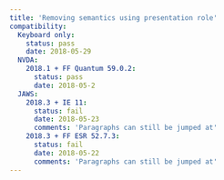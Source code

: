 ```yaml
---
title: 'Removing semantics using presentation role'
compatibility:
  Keyboard only:
    status: pass
    date: 2018-05-29
  NVDA:
    2018.1 + FF Quantum 59.0.2:
      status: pass
      date: 2018-05-2
  JAWS:
    2018.3 + IE 11:
      status: fail
      date: 2018-05-23
      comments: 'Paragraphs can still be jumped at'
    2018.3 + FF ESR 52.7.3:
      status: fail
      date: 2018-05-22
      comments: 'Paragraphs can still be jumped at'
---
```

